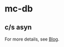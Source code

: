 # mc-db
## c/s asyn
For more details, see [Blog](http://blog.csdn.net/kingodcool/article/details/46119447).